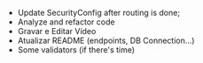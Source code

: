 - Update SecurityConfig after routing is done;
- Analyze and refactor code
- Gravar e Editar Vídeo
- Atualizar README (endpoints, DB Connection...)
- Some validators (if there's time)
